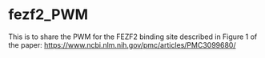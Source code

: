 # fezf2_PWM

This is to share the PWM for the FEZF2 binding site described in Figure 1 of the paper: https://www.ncbi.nlm.nih.gov/pmc/articles/PMC3099680/ 
